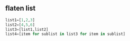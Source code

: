 ## flaten list
```python
list1=[1,2,3]
list2=[4,5,6]
list3=[list1,list2]
list4=[item for sublist in list3 for item in sublist]
```